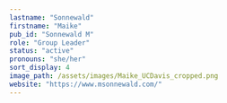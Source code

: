 ```yaml
---
lastname: "Sonnewald"
firstname: "Maike"
pub_id: "Sonnewald M"
role: "Group Leader"
status: "active"
pronouns: "she/her"
sort_display: 4
image_path: /assets/images/Maike_UCDavis_cropped.png
website: "https://www.msonnewald.com/"
---
```

